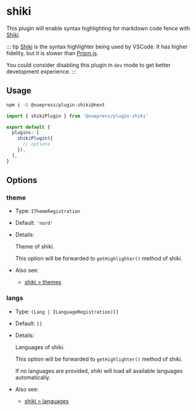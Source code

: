 # shiki

<NpmBadge package="@vuepress/plugin-shiki" />

This plugin will enable syntax highlighting for markdown code fence with [Shiki](https://shiki.matsu.io/).

::: tip
[Shiki](https://shiki.matsu.io/) is the syntax highlighter being used by VSCode. It has higher fidelity, but it is slower than [Prism.js](https://prismjs.com/).

You could consider disabling this plugin in `dev` mode to get better development experience.
:::

## Usage

```bash
npm i -D @vuepress/plugin-shiki@next
```

```ts
import { shikiPlugin } from '@vuepress/plugin-shiki'

export default {
  plugins: [
    shikiPlugin({
      // options
    }),
  ],
}
```

## Options

### theme

- Type: `IThemeRegistration`

- Default: `'nord'`

- Details:

  Theme of shiki.

  This option will be forwarded to `getHighlighter()` method of shiki.

- Also see:
  - [shiki > themes](https://github.com/shikijs/shiki/blob/master/docs/themes.md)

### langs

- Type: `(Lang | ILanguageRegistration)[]`

- Default: `[]`

- Details:

  Languages of shiki.

  This option will be forwarded to `getHighlighter()` method of shiki.

  If no languages are provided, shiki will load all available languages automatically.

- Also see:
  - [shiki > languages](https://github.com/shikijs/shiki/blob/master/docs/languages.md)

